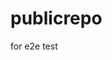 # publicrepo
for e2e test
























































































































































































































































































































































































































































































































































































































































































































































































































































































































































































































































































































































































































































































































































































































































































































































































































































































































































































































































































































































































































































































































































































































































































































































































































































































































































































































































































































































































































































































































































































































































































































































































































































































































































































































































